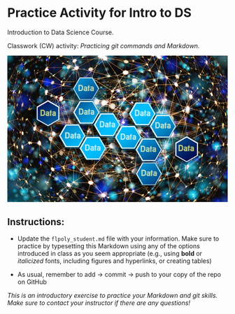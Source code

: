 # Practice Activity for Intro to DS
Introduction to Data Science Course. 

Classwork (CW) activity: _Practicing git commands and Markdown._

![](dataNetwork.jpg)


## Instructions: 

- Update the `flpoly_student.md` file with your information. Make sure to practice by typesetting this Markdown using any of the options introduced in class as you seem appropriate (e.g., using **bold** or _italicized_ fonts, including figures and hyperlinks, or creating tables)

- As usual, remember to add -> commit -> push to your copy of the repo on GitHub

_This is an introductory exercise to practice your Markdown and git skills. Make sure to contact your instructor if there are any questions!_
